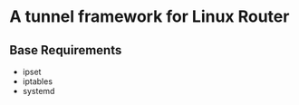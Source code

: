 A tunnel framework for Linux Router
=========================================

## Base Requirements

* ipset
* iptables
* systemd
